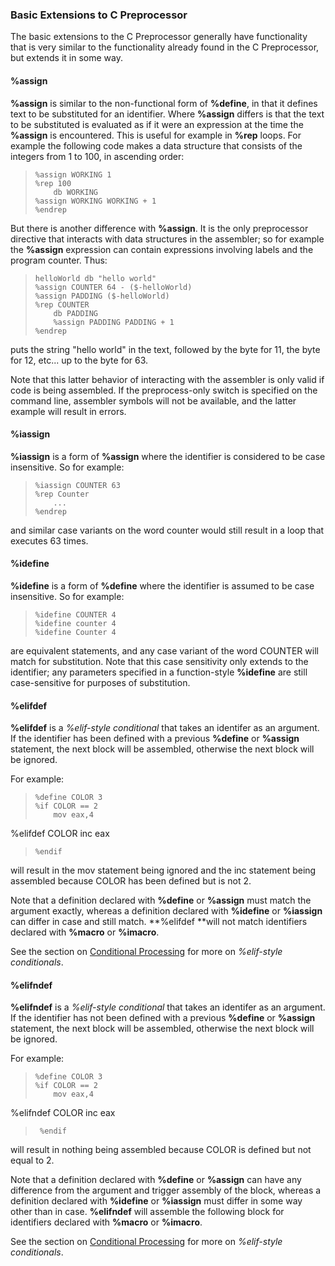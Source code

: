 ### Basic Extensions to C Preprocessor

 
 
 The basic extensions to the C Preprocessor generally have functionality that is very similar to the functionality already found in the C Preprocessor, but extends it in some way.


#### %assign

 **%assign** is similar to the non-functional form of **%define**, in that it defines text to be substituted for an identifier.  Where **%assign** differs is that the text to be substituted is evaluated as if it were an expression at the time the **%assign** is encountered.  This is useful for example in **%rep** loops.  For example the following code makes a data structure that consists of the integers from 1 to 100, in ascending order:
 
>     %assign WORKING 1
>     %rep 100
>         db WORKING
>     %assign WORKING WORKING + 1
>     %endrep
 
 But there is another difference with **%assign**.  It is the only preprocessor directive that interacts with data structures in the assembler; so for example the **%assign** expression can contain expressions involving labels and the program counter.  Thus:
 
>     helloWorld db "hello world"
>     %assign COUNTER 64 - ($-helloWorld)
>     %assign PADDING ($-helloWorld)
>     %rep COUNTER
>         db PADDING
>         %assign PADDING PADDING + 1
>     %endrep
 
 puts the string "hello world" in the text, followed by the byte for 11, the byte for 12, etc... up to the byte for 63.
 
 Note that this latter behavior of interacting with the assembler is only valid if code is being assembled.  If the preprocess-only switch is specified on the command line, assembler symbols will not be available, and the latter example will result in errors.


#### %iassign

 **%iassign** is a form of **%assign** where the identifier is considered to be case insensitive.  So for example:
 
>     %iassign COUNTER 63
>     %rep Counter
>         ...
>     %endrep
 
 and similar case variants on the word counter would still result in a loop that executes 63 times.


#### %idefine

 **%idefine** is a form of **%define** where the identifier is assumed to be case insensitive.  So for example:
 
>     %idefine COUNTER 4
>     %idefine counter 4
>     %idefine Counter 4
 
 are equivalent statements, and any case variant of the word COUNTER will match for substitution.  Note that this case sensitivity only extends to the identifier; any parameters specified in a function-style **%idefine** are still case-sensitive for purposes of substitution.


#### %elifdef

   **%elifdef** is a _%elif-style conditional_ that takes an identifer as an argument.  If the identifier has been defined with a previous **%define** or **%assign** statement, the next block will be assembled, otherwise the next block will be ignored.
 
 For example:
 
>     %define COLOR 3
>     %if COLOR == 2
>         mov eax,4
 %elifdef COLOR
     inc eax
>     %endif
 
 will result in the mov statement being ignored and the inc statement being assembled because COLOR has been defined but is not 2.
 
 Note that a definition declared with **%define** or **%assign** must match the argument exactly, whereas a definition declared with **%idefine** or **%iassign** can differ in case and still match.  **%elifdef **will not match identifiers declared with **%macro** or **%imacro**.
 
 See the section on [Conditional Processing](Conditional%20Processing.md) for more on _%elif-style conditionals_.


#### %elifndef

 
   **%elifndef** is a _%elif-style conditional_ that takes an identifer as an argument.  If the identifier has not been defined with a previous **%define** or **%assign** statement, the next block will be assembled, otherwise the next block will be ignored.
 
 For example:
 
>     %define COLOR 3
>     %if COLOR == 2
>         mov eax,4
 %elifndef COLOR
     inc eax
>      %endif
 
 will result in nothing being assembled because COLOR is defined but not equal to 2.
 
 Note that a definition declared with **%define** or **%assign** can have any difference from the argument and trigger assembly of the block, whereas a definition declared with **%idefine** or **%iassign** must differ in some way other than in case.  **%elifndef** will assemble the following block for identifiers declared with **%macro** or **%imacro**.
 
 See the section on [Conditional Processing](Conditional%20Processing.md) for more on _%elif-style conditionals_.
     
 